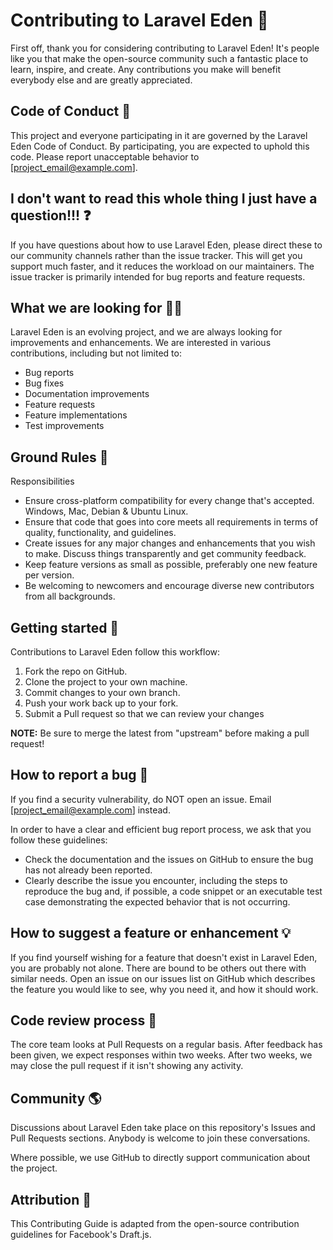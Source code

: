 # Contributing to Laravel Eden 🍏

First off, thank you for considering contributing to Laravel Eden! It's people like you that make the open-source community such a fantastic place to learn, inspire, and create. Any contributions you
make will benefit everybody else and are greatly appreciated.

## Code of Conduct 📜

This project and everyone participating in it are governed by the Laravel Eden Code of Conduct. By participating, you are expected to uphold this code. Please report unacceptable behavior
to [project_email@example.com].

## I don't want to read this whole thing I just have a question!!! ❓

If you have questions about how to use Laravel Eden, please direct these to our community channels rather than the issue tracker. This will get you support much faster, and it reduces the workload on
our maintainers. The issue tracker is primarily intended for bug reports and feature requests.

## What we are looking for 🕵️‍♂️

Laravel Eden is an evolving project, and we are always looking for improvements and enhancements. We are interested in various contributions, including but not limited to:

- Bug reports
- Bug fixes
- Documentation improvements
- Feature requests
- Feature implementations
- Test improvements

## Ground Rules 📏

Responsibilities

- Ensure cross-platform compatibility for every change that's accepted. Windows, Mac, Debian & Ubuntu Linux.
- Ensure that code that goes into core meets all requirements in terms of quality, functionality, and guidelines.
- Create issues for any major changes and enhancements that you wish to make. Discuss things transparently and get community feedback.
- Keep feature versions as small as possible, preferably one new feature per version.
- Be welcoming to newcomers and encourage diverse new contributors from all backgrounds.

## Getting started 🚀

Contributions to Laravel Eden follow this workflow:

1. Fork the repo on GitHub.
2. Clone the project to your own machine.
3. Commit changes to your own branch.
4. Push your work back up to your fork.
5. Submit a Pull request so that we can review your changes

**NOTE:** Be sure to merge the latest from "upstream" before making a pull request!

## How to report a bug 🐛

If you find a security vulnerability, do NOT open an issue. Email [project_email@example.com] instead.

In order to have a clear and efficient bug report process, we ask that you follow these guidelines:

- Check the documentation and the issues on GitHub to ensure the bug has not already been reported.
- Clearly describe the issue you encounter, including the steps to reproduce the bug and, if possible, a code snippet or an executable test case demonstrating the expected behavior that is not
  occurring.

## How to suggest a feature or enhancement 💡

If you find yourself wishing for a feature that doesn't exist in Laravel Eden, you are probably not alone. There are bound to be others out there with similar needs. Open an issue on our issues list
on GitHub which describes the feature you would like to see, why you need it, and how it should work.

## Code review process 👀

The core team looks at Pull Requests on a regular basis. After feedback has been given, we expect responses within two weeks. After two weeks, we may close the pull request if it isn't showing any
activity.

## Community 🌎

Discussions about Laravel Eden take place on this repository's Issues and Pull Requests sections. Anybody is welcome to join these conversations.

Where possible, we use GitHub to directly support communication about the project.

## Attribution 👏

This Contributing Guide is adapted from the open-source contribution guidelines for Facebook's Draft.js.
